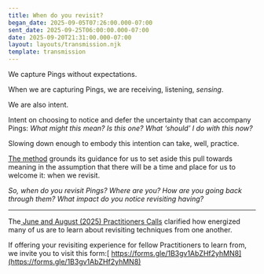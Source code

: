 ```yaml
---
title: When do you revisit?
began_date: 2025-09-05T07:26:00.000-07:00
sent_date: 2025-09-25T06:00:00.000-07:00
date: 2025-09-20T21:31:00.000-07:00
layout: layouts/transmission.njk
template: transmission
---
```

We capture Pings without expectations. 

When we are capturing Pings, we are receiving, listening, *sensing*.

We are also intent. 

Intent on choosing to notice and defer the uncertainty that can accompany Pings: *What might this mean? Is this one? What ‘should’ I do with this now?*

Slowing down enough to embody this intention can take, well, practice. 

[The method](https://pingpractice.org/method/) grounds its guidance for us to set aside this pull towards meaning in the assumption that there will be a time and place for us to welcome it: when we revisit.

*So, when do you revisit Pings? Where are you? How are you going back through them? What impact do you notice revisiting having?*

- - -

The[ June and August (2025) Practitioners Calls](https://docs.google.com/forms/d/e/1FAIpQLSeVAXbCplH75NaRmaFCYJ8chI9GSPc2MKe3VQttUVBomDETTg/viewform?usp=sharing&ouid=115658284533241088477) clarified how energized many of us are to learn about revisiting techniques from one another. 

If offering your revisiting experience for fellow Practitioners to learn from, we invite you to visit this form:[ https://forms.gle/1B3gv1AbZHf2yhMN8](https://forms.gle/1B3gv1AbZHf2yhMN8)
